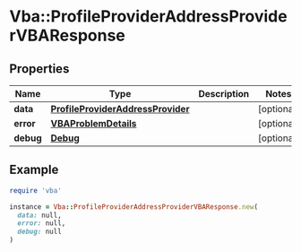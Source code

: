 # Vba::ProfileProviderAddressProviderVBAResponse

## Properties

| Name | Type | Description | Notes |
| ---- | ---- | ----------- | ----- |
| **data** | [**ProfileProviderAddressProvider**](ProfileProviderAddressProvider.md) |  | [optional] |
| **error** | [**VBAProblemDetails**](VBAProblemDetails.md) |  | [optional] |
| **debug** | [**Debug**](Debug.md) |  | [optional] |

## Example

```ruby
require 'vba'

instance = Vba::ProfileProviderAddressProviderVBAResponse.new(
  data: null,
  error: null,
  debug: null
)
```

